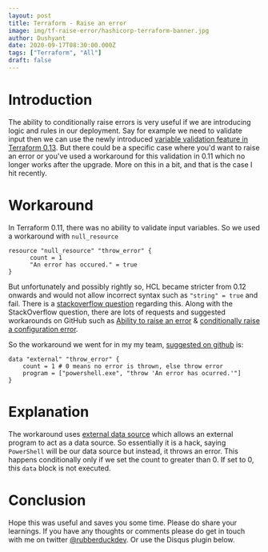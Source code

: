 ```yaml
---
layout: post
title: Terraform - Raise an error
image: img/tf-raise-error/hashicorp-terraform-banner.jpg
author: Dushyant
date: 2020-09-17T08:30:00.000Z
tags: ["Terraform", "All"]
draft: false
---
```

# Introduction
The ability to conditionally raise errors is very useful if we are introducing logic and rules in our deployment. Say for example we need to validate input then we can use the newly introduced [variable validation feature in Terraform 0.13](https://www.hashicorp.com/blog/custom-variable-validation-in-terraform-0-13). But there could be a specific case where you'd want to raise an error or you've used a workaround for this validation in 0.11 which no longer works after the upgrade. More on this in a bit, and that is the case I hit recently.

# Workaround
In Terraform 0.11, there was no ability to validate input variables. So we used a workaround with `null_resource`

```
resource "null_resource" "throw_error" {
      count = 1
      "An error has occured." = true
}
```

But unfortunately and possibly rightly so, HCL became stricter from 0.12 onwards and would not allow incorrect syntax such as `"string" = true` and fail. There is a [stackoverflow question](https://stackoverflow.com/questions/56042077/terraform-v0-11-xx-null-resource-not-always-works-as-assertion) regarding this. Along with the StackOverflow question, there are lots of requests and suggested workarounds on GitHub such as [Ability to raise an error](https://github.com/hashicorp/terraform/issues/15469) & [conditionally raise a configuration error](https://github.com/hashicorp/terraform/issues/17977).

So the workaround we went for in my my team, [suggested on github](https://github.com/hashicorp/terraform/issues/17977#issuecomment-693500261) is:

```
data "external" "throw_error" {
    count = 1 # 0 means no error is thrown, else throw error
    program = ["powershell.exe", "throw 'An error has ocurred.'"]
}
```

# Explanation
The workaround uses [external data source](https://registry.terraform.io/providers/hashicorp/external/latest/docs/data-sources/data_source) which allows an external program to act as a data source. So essentially it is a hack, saying `PowerShell` will be our data source but instead, it throws an error. This happens conditionally only if we set the count to greater than 0. If set to 0, this `data` block is not executed.

# Conclusion
Hope this was useful and saves you some time. Please do share your learnings. If you have any thoughts or comments please do get in touch with me on twitter [@rubberduckdev](https://twitter.com/rubberduckdev). Or use the Disqus plugin below.